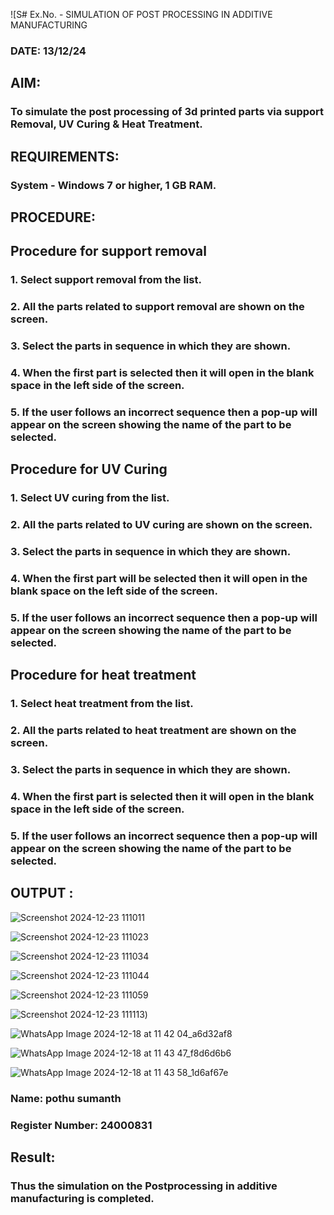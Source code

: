 ![S# Ex.No.  - SIMULATION OF POST PROCESSING IN ADDITIVE MANUFACTURING

### DATE: 13/12/24

## AIM: 
### To simulate the post processing of 3d printed parts via support Removal, UV Curing & Heat Treatment.

## REQUIREMENTS:
### System - Windows 7 or higher, 1 GB RAM.

## PROCEDURE:

## Procedure for support removal
### 1.	Select support removal from the list.
### 2.	All the parts related to support removal are shown on the screen.
### 3.	Select the parts in sequence in which they are shown.
### 4.	When the first part is selected then it will open in the blank space in the left side of the screen.
### 5.	If the user follows an incorrect sequence then a pop-up will appear on the screen showing the name of the part to be selected.

## Procedure for UV Curing
### 1.	Select UV curing from the list.
### 2.	All the parts related to UV curing are shown on the screen.
### 3.	Select the parts in sequence in which they are shown.
### 4.	When the first part will be selected then it will open in the blank space on the left side of the screen.
### 5.	If the user follows an incorrect sequence then a pop-up will appear on the screen showing the name of the part to be selected.

## Procedure for heat treatment
### 1.	Select heat treatment from the list.
### 2.	All the parts related to heat treatment are shown on the screen.
### 3.	Select the parts in sequence in which they are shown.
### 4.	When the first part is selected then it will open in the blank space in the left side of the screen.
### 5.	If the user follows an incorrect sequence then a pop-up will appear on the screen showing the name of the part to be selected.

## OUTPUT :
![Screenshot 2024-12-23 111011](https://github.com/user-attachments/assets/e0b5bf04-cdd8-4994-b046-dda8de5ce16d)

![Screenshot 2024-12-23 111023](https://github.com/user-attachments/assets/96723bc3-cbc5-4cde-8085-60f6b05ffbc6)

![Screenshot 2024-12-23 111034](https://github.com/user-attachments/assets/73b6c706-59e8-430b-8736-e03ff91fd93b)

![Screenshot 2024-12-23 111044](https://github.com/user-attachments/assets/c3451a60-f6cf-41da-86fb-535604f1cfd8)

![Screenshot 2024-12-23 111059](https://github.com/user-attachments/assets/41660d19-67bd-442d-8f9a-aa85fe8bd483)

![Screenshot 2024-12-23 111113](https://github.com/user-attachments/assets/f60c68eb-f128-47d4-926c-90878ce269fb))

![WhatsApp Image 2024-12-18 at 11 42 04_a6d32af8](https://github.com/user-attachments/assets/212db4a9-56c9-46fe-ae71-64873997bca1)

![WhatsApp Image 2024-12-18 at 11 43 47_f8d6d6b6](https://github.com/user-attachments/assets/82e9a97a-6964-447a-9d47-4b3c3caad16b)

![WhatsApp Image 2024-12-18 at 11 43 58_1d6af67e](https://github.com/user-attachments/assets/c87d7d63-2026-4aa7-9117-404dd560e010)

### Name: pothu sumanth
### Register Number: 24000831

## Result: 
### Thus the simulation on the Postprocessing in additive manufacturing is completed.
